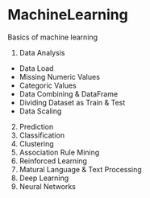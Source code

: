 # MachineLearning
Basics of machine learning

1. Data Analysis 
  - Data Load
  - Missing Numeric Values
  - Categoric Values
  - Data Combining & DataFrame
  - Dividing Dataset as Train & Test
  - Data Scaling
2. Prediction
3. Classification
4. Clustering
5. Association Rule Mining
6. Reinforced Learning 
7. Matural Language & Text Processing
8. Deep Learning
9. Neural Networks
